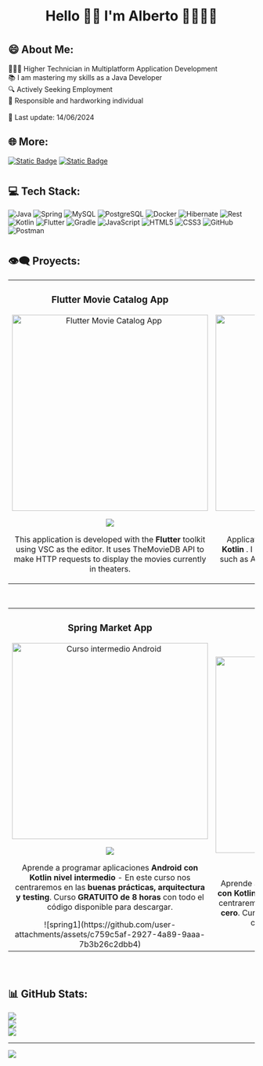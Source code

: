 <h1 align="center"> Hello 👋🏻 I'm Alberto 👨🏻‍💻✨</h1>

# <h2>😄 About Me:</h2>
👨🏻‍🎓 Higher Technician in Multiplatform Application Development<br>📚 I am mastering my skills as a Java Developer<br>🔍 Actively Seeking Employment<br>🦾 Responsible and hardworking individual<br><br>📆 Last update: 14/06/2024

## <h2>🌐 More:</h2>
<a href="https://www.linkedin.com/in/alberto-garcia-gomez"><img alt="Static Badge" src="https://img.shields.io/badge/LinkedIn-blue?logo=linkedin&logoColor=white"></a>
<a href="https://drive.google.com/file/d/1A4EKtOlDkg5bmNnCKI9L9Kp3TxZIdOPc/view"><img alt="Static Badge" src="https://img.shields.io/badge/Curriculum-red?logo=readdotcv&logoColor=white"></a>


# <h2>💻 Tech Stack: </h2>
![Java](https://img.shields.io/badge/java-%23ED8B00.svg?style=for-the-badge&logo=openjdk&logoColor=white) 
![Spring](https://img.shields.io/badge/Spring_Boot-F2F4F9?style=for-the-badge&logo=spring-boot) 
![MySQL](https://img.shields.io/badge/mysql-4479A1.svg?style=for-the-badge&logo=mysql&logoColor=white)
![PostgreSQL](https://img.shields.io/badge/PostgreSQL-316192?style=for-the-badge&logo=postgresql&logoColor=white)
![Docker](https://img.shields.io/badge/Docker-2CA5E0?style=for-the-badge&logo=docker&logoColor=white)
![Hibernate](https://img.shields.io/badge/Hibernate-59666C?style=for-the-badge&logo=Hibernate&logoColor=white)
![Rest](https://img.shields.io/badge/Rest-FF3621?style=for-the-badge&logo=Databricks&logoColor=white)
![Kotlin](https://img.shields.io/badge/kotlin-%237F52FF.svg?style=for-the-badge&logo=kotlin&logoColor=white) 
![Flutter](https://img.shields.io/badge/Flutter-02569B?style=for-the-badge&logo=flutter&logoColor=white) 
![Gradle](https://img.shields.io/badge/gradle-02303A?style=for-the-badge&logo=gradle&logoColor=white)
![JavaScript](https://img.shields.io/badge/javascript-%23323330.svg?style=for-the-badge&logo=javascript&logoColor=%23F7DF1E) 
![HTML5](https://img.shields.io/badge/html5-%23E34F26.svg?style=for-the-badge&logo=html5&logoColor=white) 
![CSS3](https://img.shields.io/badge/css3-%231572B6.svg?style=for-the-badge&logo=css3&logoColor=white) 
![GitHub](https://img.shields.io/badge/github-%23121011.svg?style=for-the-badge&logo=github&logoColor=white)
![Postman](https://img.shields.io/badge/Postman-FF6C37?style=for-the-badge&logo=Postman&logoColor=white)


# <h2>👁‍🗨 Proyects: </h2>
<table>
<tr>
<td width="50%">
<h3 align="center">Flutter Movie Catalog App</h3>
<div align="center">
<a href="https://github.com/albingg98/Flutter_MovieCatalog.git" target="_blank"><img src="https://github.com/albingg98/albingg98/assets/77321072/c1ccc432-ac85-40a0-b466-ca9325553829" width="400" alt="Flutter Movie Catalog App"></a>
<p>
<a href="https://github.com/albingg98/Flutter_MovieCatalog.git" target="_blank">
<img src="https://img.shields.io/badge/CÓDIGO-ff9?style=for-the-badge&logo=github&logoColor=black">
</a>
</p>
<p>This application is developed with the <Strong> Flutter </Strong> toolkit using VSC as the editor. It uses TheMovieDB API to make HTTP requests to display the movies currently in theaters.</p>
</div>
                                                                                      
</td>

<td width="50%">
<h3 align="center">Kotlin Sport App</h3>
<div align="center">                                       
<a href="https://github.com/albingg98/Android_BeYourBest.git" target="_blank"><img src="https://github.com/albingg98/albingg98/assets/77321072/df6b3978-0d7d-4957-ab8d-28f7354f64cd" width="400" alt="Kotlin Sport App"></a>
<br>
<p>
<a href="https://github.com/albingg98/Android_BeYourBest.git" target="_blank">
<img src="https://img.shields.io/badge/C%C3%93DIGO-80ffaa?style=for-the-badge&logo=github&logoColor=black">
</a>
</p>
</p>Application developed in <Strong> Android Studio using Kotlin </Strong>. I implemented Firebase to use its services such as Authentication and Database. I also used a geolocation algorithm.</p>
</div>                                                             
</table>                                                                                 
</div>
<br>

<table>
<tr>
<td width="50%">
<h3 align="center">Spring Market App</h3>
<div align="center">
<a href="https://github.com/albingg98/market.git" target="_blank"><img src="[spring1](https://github.com/user-attachments/assets/c759c5af-2927-4a89-9aaa-7b3b26c2dbb4)" width="400" alt="Curso intermedio Android"></a>
<p>
<a href="https://github.com/albingg98/market.git" target="_blank">
<img src="https://img.shields.io/badge/CÓDIGO-ff9?style=for-the-badge&logo=github&logoColor=black">
</a>
</p>
<p>Aprende a programar aplicaciones <strong>Android con Kotlin nivel intermedio</strong> - En este curso nos centraremos en las <strong>buenas prácticas, arquitectura y testing</strong>. Curso <strong>GRATUITO de 8 horas</strong> con todo el código disponible para descargar.</p>![spring1](https://github.com/user-attachments/assets/c759c5af-2927-4a89-9aaa-7b3b26c2dbb4)

</div>
                                                                                      
</td>       

<td width="50%">
<h3 align="center">Algo</h3>
<div align="center">
<a href="https://github.com/ArisGuimera/Curso-Kotlin-Multiplatform" target="_blank"><img src="https://i.imgur.com/nDDp1Ra.jpg" width="400" alt="Curso Kotlin Multiplatform"></a>
<p>
<a href="https://github.com/ArisGuimera/Curso-Kotlin-Multiplatform" target="_blank">
<img src="https://img.shields.io/badge/C%C3%93DIGO-cfaae0?style=for-the-badge&logo=github&logoColor=black">
</a>
<a href="https://youtube.com/playlist?list=PL8ie04dqq7_NUvBcMMosVRAbqZDWmRzX3&si=FdS-Z07ZFAUjDHAE" target="_blank">
<img src="https://img.shields.io/badge/-Youtube-green?style=for-the-badge&color=ff00f4">
</a>
</p>
<p>Aprende a programar aplicaciones <strong>multiplataform con Kotlin y Jetpack Compose</strong> - En este curso nos centraremos en dominar Kotlin Multiplatform <strong>desde cero</strong>. Curso <strong>GRATUITO</strong> (en desarrollo) con todo el código disponible para descargar.</p>
</div>
                                                                                      
</td>  
</table>                                                                                 
</div>
<br>

# <h2>📊 GitHub Stats:</h2>
![](https://github-readme-stats.vercel.app/api?username=albingg98&theme=dark&hide_border=false&include_all_commits=true&count_private=true)<br/>
![](https://github-readme-streak-stats.herokuapp.com/?user=albingg98&theme=dark&hide_border=false)<br/>
![](https://github-readme-stats.vercel.app/api/top-langs/?username=albingg98&theme=dark&hide_border=false&include_all_commits=true&count_private=true&layout=compact)

---
[![](https://visitcount.itsvg.in/api?id=albingg98&icon=0&color=1)](https://visitcount.itsvg.in)
